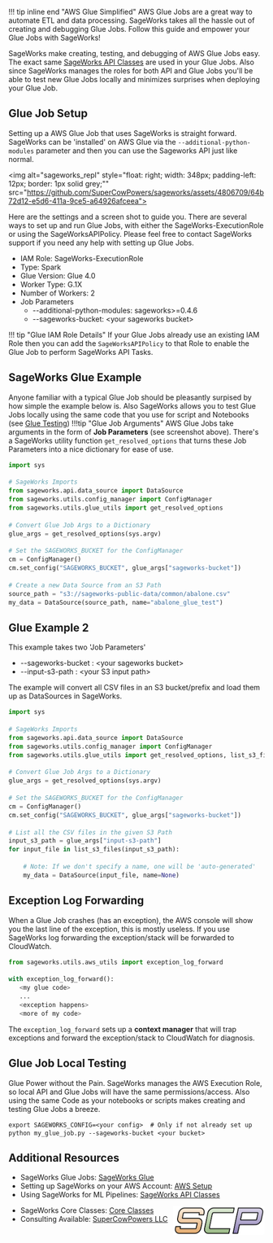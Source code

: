 !!! tip inline end "AWS Glue Simplified"
    AWS Glue Jobs are a great way to automate ETL and data processing. SageWorks takes all the hassle out of creating and debugging Glue Jobs. Follow this guide and empower your Glue Jobs with SageWorks!

SageWorks make creating, testing, and debugging of AWS Glue Jobs easy. The exact same [SageWorks API Classes](../api_classes/overview.md) are used in your Glue Jobs. Also since SageWorks manages the roles for both API and Glue Jobs you'll be able to test new Glue Jobs locally and minimizes surprises when deploying your Glue Job.

## Glue Job Setup

Setting up a AWS Glue Job that uses SageWorks is straight forward. SageWorks can be 'installed' on AWS Glue via the `--additional-python-modules` parameter and then you can use the Sageworks API just like normal. 

<img alt="sageworks_repl" style="float: right; width: 348px; padding-left: 12px; border: 1px solid grey;""
src="https://github.com/SuperCowPowers/sageworks/assets/4806709/64b72d12-e5d6-411a-9ce5-a64926afceea">

Here are the settings and a screen shot to guide you. There are several ways to set up and run Glue Jobs, with either the SageWorks-ExecutionRole or using the SageWorksAPIPolicy. Please feel free to contact SageWorks support if you need any help with setting up Glue Jobs.

- IAM Role: SageWorks-ExecutionRole
- Type: Spark
- Glue Version: Glue 4.0
- Worker Type: G.1X
- Number of Workers: 2
- Job Parameters
  - --additional-python-modules: sageworks>=0.4.6
  - --sageworks-bucket: <your sageworks bucket\>

!!! tip "Glue IAM Role Details"
    If your Glue Jobs already use an existing IAM Role then you can add the `SageWorksAPIPolicy` to that Role to enable the Glue Job to perform SageWorks API Tasks.

## SageWorks Glue Example
Anyone familiar with a typical Glue Job should be pleasantly surpised by how simple the example below is. Also SageWorks allows you to test Glue Jobs locally using the same code that you use for script and Notebooks (see [Glue Testing](#glue-job-local-testing))
!!!tip "Glue Job Arguments"
    AWS Glue Jobs take arguments in the form of **Job Parameters** (see screenshot above). There's a SageWorks utility function `get_resolved_options` that turns these Job Parameters into a nice dictionary for ease of use.

```py title="examples/glue_hello_world.py"
import sys

# SageWorks Imports
from sageworks.api.data_source import DataSource
from sageworks.utils.config_manager import ConfigManager
from sageworks.utils.glue_utils import get_resolved_options

# Convert Glue Job Args to a Dictionary
glue_args = get_resolved_options(sys.argv)

# Set the SAGEWORKS_BUCKET for the ConfigManager
cm = ConfigManager()
cm.set_config("SAGEWORKS_BUCKET", glue_args["sageworks-bucket"])

# Create a new Data Source from an S3 Path
source_path = "s3://sageworks-public-data/common/abalone.csv"
my_data = DataSource(source_path, name="abalone_glue_test")
```

## Glue Example 2
This example takes two 'Job Parameters'

- --sageworks-bucket : <your sageworks bucket\>
- --input-s3-path : <your S3 input path\>

The example will convert all CSV files in an S3 bucket/prefix and load them up as DataSources in SageWorks.

```py title="examples/glue_load_s3_bucket.py"
import sys

# SageWorks Imports
from sageworks.api.data_source import DataSource
from sageworks.utils.config_manager import ConfigManager
from sageworks.utils.glue_utils import get_resolved_options, list_s3_files

# Convert Glue Job Args to a Dictionary
glue_args = get_resolved_options(sys.argv)

# Set the SAGEWORKS_BUCKET for the ConfigManager
cm = ConfigManager()
cm.set_config("SAGEWORKS_BUCKET", glue_args["sageworks-bucket"])

# List all the CSV files in the given S3 Path
input_s3_path = glue_args["input-s3-path"]
for input_file in list_s3_files(input_s3_path):

    # Note: If we don't specify a name, one will be 'auto-generated'
    my_data = DataSource(input_file, name=None)
```

## Exception Log Forwarding
When a Glue Job crashes (has an exception), the AWS console will show you the last line of the exception, this is mostly useless. If you use SageWorks log forwarding the exception/stack will be forwarded to CloudWatch.

```py
from sageworks.utils.aws_utils import exception_log_forward

with exception_log_forward():
   <my glue code>
   ...
   <exception happens>
   <more of my code>
```
The `exception_log_forward` sets up a **context manager** that will trap exceptions and forward the exception/stack to CloudWatch for diagnosis. 

## Glue Job Local Testing
Glue Power without the Pain. SageWorks manages the AWS Execution Role, so local API and Glue Jobs will have the same permissions/access. Also using the same Code as your notebooks or scripts makes creating and testing Glue Jobs a breeze.

```shell
export SAGEWORKS_CONFIG=<your config>  # Only if not already set up
python my_glue_job.py --sageworks-bucket <your bucket>
```

## Additional Resources
- SageWorks Glue Jobs: [SageWorks Glue](https://docs.google.com/presentation/d/1Bdcve27BDLbUkslZJAc1OrG6VkDopEtnL8Wh8HaLrco/edit?usp=sharing)
- Setting up SageWorks on your AWS Account: [AWS Setup](../aws_setup/core_stack.md)
- Using SageWorks for ML Pipelines: [SageWorks API Classes](../api_classes/overview.md)

<img align="right" src="../images/scp.png" width="180">

- SageWorks Core Classes: [Core Classes](../core_classes/overview.md)
- Consulting Available: [SuperCowPowers LLC](https://www.supercowpowers.com)
